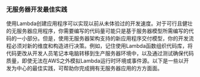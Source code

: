### 无服务器开发最佳实践

使用Lambda创建应用程序可以实现以前从未体验过的开发速度。对于可行且健壮的无服务器应用程序，你需要编写的代码量可能只是基于服务器模型所需编写的代码的一小部分。但是，使用无服务器架构支持的新应用程序交付模型，你的开发流程必须对新的维度和构造进行决策。例如，记住使用Lambda函数组织代码库，将代码更改从开发人员笔记本电脑转移到生产服务器环境中，以及通过测试确保代码质量，即使无法在AWS之外模拟Lambda运行时环境或事件源。以下是一些以开发为中心的最佳实践，可帮助你完成拥有无服务器应用的方方面面。
